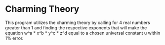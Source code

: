 # Charming Theory

This program utilizes the charming theory by calling for 4 real numbers
greater than 1 and finding the respective exponents that will make the
equation w^a * x^b * y^c * z^d equal to a chosen universal constant u within 1% error.
